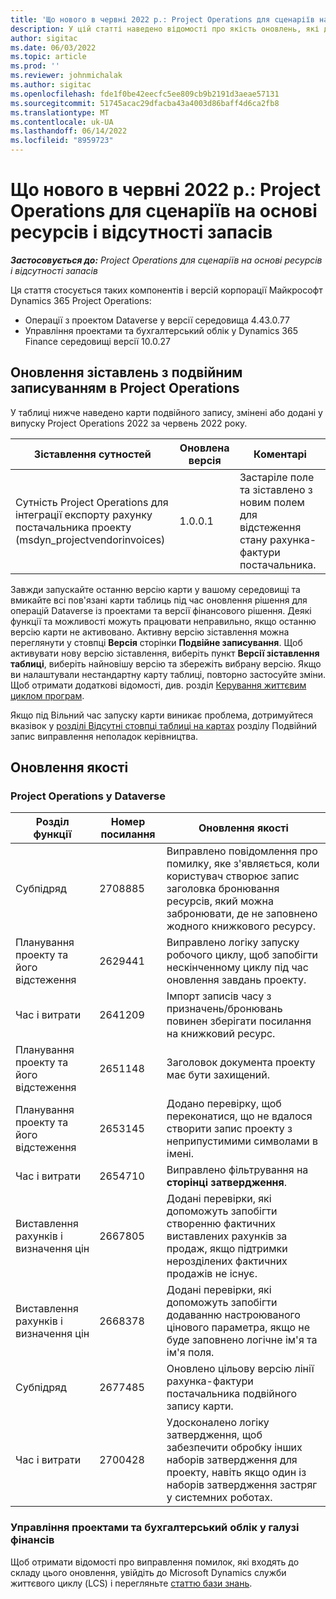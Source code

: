 ```yaml
---
title: 'Що нового в червні 2022 р.: Project Operations для сценаріїв на основі ресурсів і відсутності запасів'
description: У цій статті наведено відомості про якість оновлень, які доступні в червні 2022 випуску корпорації Майкрософт Dynamics 365 Project Operations для ресурсів/не забезпечених сценаріїв.
author: sigitac
ms.date: 06/03/2022
ms.topic: article
ms.prod: ''
ms.reviewer: johnmichalak
ms.author: sigitac
ms.openlocfilehash: fde1f0be42eecfc5ee809cb9b2191d3aeae57131
ms.sourcegitcommit: 51745acac29dfacba43a4003d86baff4d6ca2fb8
ms.translationtype: MT
ms.contentlocale: uk-UA
ms.lasthandoff: 06/14/2022
ms.locfileid: "8959723"
---
```

# <a name="whats-new-june-2022---project-operations-for-resourcenon-stocked-based-scenarios"></a>Що нового в червні 2022 р.: Project Operations для сценаріїв на основі ресурсів і відсутності запасів

_**Застосовується до:** Project Operations для сценаріїв на основі ресурсів і відсутності запасів_

Ця стаття стосується таких компонентів і версій корпорації Майкрософт Dynamics 365 Project Operations:

- Операції з проектом Dataverse у версії середовища 4.43.0.77
- Управління проектами та бухгалтерський облік у Dynamics 365 Finance середовищі версії 10.0.27

## <a name="project-operations-dual-write-maps-updates"></a>Оновлення зіставлень з подвійним записуванням в Project Operations

У таблиці нижче наведено карти подвійного запису, змінені або додані у випуску Project Operations 2022 за червень 2022 року.

| Зіставлення сутностей | Оновлена версія | Коментарі |
| --- | --- | --- |
| Сутність Project Operations для інтеграції експорту рахунку постачальника проекту (msdyn_projectvendorinvoices) | 1.0.0.1 | Застаріле поле та зіставлено з новим полем для відстеження стану рахунка-фактури постачальника. |

Завжди запускайте останню версію карти у вашому середовищі та вмикайте всі пов'язані карти таблиць під час оновлення рішення для операцій Dataverse із проектами та версії фінансового рішення. Деякі функції та можливості можуть працювати неправильно, якщо останню версію карти не активовано. Активну версію зіставлення можна переглянути у стовпці **Версія** сторінки **Подвійне записування**. Щоб активувати нову версію зіставлення, виберіть пункт **Версії зіставлення таблиці**, виберіть найновішу версію та збережіть вибрану версію. Якщо ви налаштували нестандартну карту таблиці, повторно застосуйте зміни. Щоб отримати додаткові відомості, див. розділ [Керування життєвим циклом програм](/dynamics365/fin-ops-core/dev-itpro/data-entities/dual-write/app-lifecycle-management).

Якщо під Вільний час запуску карти виникає проблема, дотримуйтеся вказівок у [розділі Відсутні стовпці таблиці на картах](/dynamics365/fin-ops-core/dev-itpro/data-entities/dual-write/dual-write-troubleshooting-finops-upgrades#missing-table-columns-issue-on-maps) розділу Подвійний запис виправлення неполадок керівництва.

## <a name="quality-updates"></a>Оновлення якості

### <a name="project-operations-on-dataverse"></a>Project Operations у Dataverse

| Розділ функції | Номер посилання | Оновлення якості |
| --- | --- | --- |
| Субпідряд | 2708885 | Виправлено повідомлення про помилку, яке з'являється, коли користувач створює запис заголовка бронювання ресурсів, який можна забронювати, де не заповнено жодного книжкового ресурсу. |
| Планування проекту та його відстеження | 2629441 | Виправлено логіку запуску робочого циклу, щоб запобігти нескінченному циклу під час оновлення завдань проекту. |
| Час і витрати | 2641209 | Імпорт записів часу з призначень/бронювань повинен зберігати посилання на книжковий ресурс. |
| Планування проекту та його відстеження | 2651148 | Заголовок документа проекту має бути захищений.|
| Планування проекту та його відстеження | 2653145 | Додано перевірку, щоб переконатися, що не вдалося створити запис проекту з неприпустимими символами в імені. |
| Час і витрати | 2654710 | Виправлено фільтрування на **сторінці затвердження**. |
| Виставлення рахунків і визначення цін | 2667805 | Додані перевірки, які допоможуть запобігти створенню фактичних виставлених рахунків за продаж, якщо підтримки нерозділених фактичних продажів не існує. |
| Виставлення рахунків і визначення цін | 2668378 | Додані перевірки, які допоможуть запобігти додаванню настроюваного цінового параметра, якщо не буде заповнено логічне ім'я та ім'я поля. |
| Субпідряд | 2677485 | Оновлено цільову версію лінії рахунка-фактури постачальника подвійного запису карти. |
| Час і витрати | 2700428 | Удосконалено логіку затвердження, щоб забезпечити обробку інших наборів затвердження для проекту, навіть якщо один із наборів затвердження застряг у системних роботах. |

### <a name="project-management-and-accounting-in-finance"></a>Управління проектами та бухгалтерський облік у галузі фінансів

Щоб отримати відомості про виправлення помилок, які входять до складу цього оновлення, увійдіть до Microsoft Dynamics служби життєвого циклу (LCS) і перегляньте [статтю бази знань](https://fix.lcs.dynamics.com/Issue/Details?bugId=673271).
